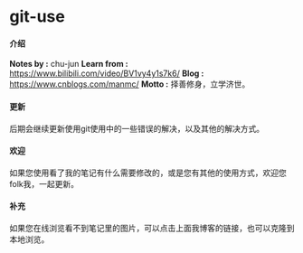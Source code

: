 # git-use

#### 介绍

**Notes by :** chu-jun
**Learn from :** <https://www.bilibili.com/video/BV1vy4y1s7k6/>
**Blog :** <https://www.cnblogs.com/manmc/>
**Motto :** 择善修身，立学济世。

#### 更新

后期会继续更新使用git使用中的一些错误的解决，以及其他的解决方式。

#### 欢迎

如果您使用看了我的笔记有什么需要修改的，或是您有其他的使用方式，欢迎您folk我，一起更新。

#### 补充

如果您在线浏览看不到笔记里的图片，可以点击上面我博客的链接，也可以克隆到本地浏览。

